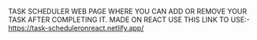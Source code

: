 TASK SCHEDULER WEB PAGE WHERE YOU CAN ADD OR REMOVE YOUR TASK AFTER COMPLETING IT.
MADE ON REACT USE THIS LINK TO USE:- https://task-scheduleronreact.netlify.app/

